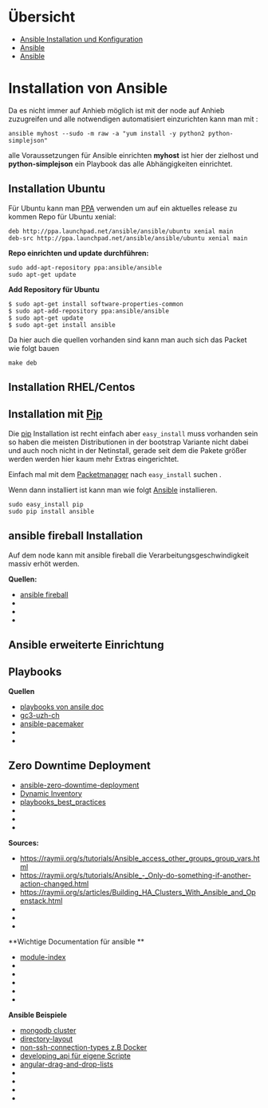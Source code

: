 # Übersicht
* [Ansible Installation und Konfiguration](../ansible-install-konfiguration)
* [Ansible ](../ansible-)
* [Ansible ](../ansible-)

# Installation von Ansible

Da es nicht immer auf Anhieb möglich ist mit der node auf Anhieb zuzugreifen und alle notwendigen automatisiert einzurichten kann man mit : 

`ansible myhost --sudo -m raw -a "yum install -y python2 python-simplejson"`

alle Voraussetzungen für Ansible einrichten **myhost** ist hier der zielhost und **python-simplejson** ein Playbook das alle Abhängigkeiten einrichtet. 

## Installation Ubuntu

Für Ubuntu kann man [PPA](https://launchpad.net/~ansible/+archive/ansible) verwenden um auf ein aktuelles release zu kommen
Repo für Ubuntu xenial:
```
deb http://ppa.launchpad.net/ansible/ansible/ubuntu xenial main 
deb-src http://ppa.launchpad.net/ansible/ansible/ubuntu xenial main 
```

**Repo einrichten und update durchführen:**

```
sudo add-apt-repository ppa:ansible/ansible
sudo apt-get update
```

**Add Repository für Ubuntu**
```
$ sudo apt-get install software-properties-common
$ sudo apt-add-repository ppa:ansible/ansible
$ sudo apt-get update
$ sudo apt-get install ansible
```

Da hier auch die quellen vorhanden sind kann man auch sich das Packet wie folgt bauen 
```
make deb
```

## Installation RHEL/Centos

## Installation mit [Pip](https://pypi.python.org/pypi/pip)

Die [pip](https://pypi.python.org/pypi/pip) Installation ist recht einfach aber  `easy_install`  muss vorhanden sein so haben die meisten Distributionen in der bootstrap Variante nicht dabei und auch noch nicht in der Netinstall, gerade seit dem die Pakete größer werden werden hier kaum mehr Extras eingerichtet.

Einfach mal mit dem [Packetmanager](../packetmanager) nach `easy_install` suchen .

Wenn dann installiert ist kann man wie folgt [Ansible](../ansible) installieren. 

```
sudo easy_install pip
sudo pip install ansible
```

## ansible fireball Installation

Auf dem node kann mit ansible fireball  die Verarbeitungsgeschwindigkeit massiv erhöt werden.

**Quellen:**
* [ansible fireball](https://linux.die.net/man/3/ansible.fireball)
* []()
* []()
* []()

## Ansible erweiterte Einrichtung 

## Playbooks

**Quellen**

* [playbooks von ansile doc ](http://docs.ansible.com/ansible/playbooks.html)
* [gc3-uzh-ch](https://github.com/gc3-uzh-ch/ansible-playbooks)
* [ansible-pacemaker](https://github.com/styopa/ansible-pacemaker)
* []()
* []()

## Zero Downtime Deployment

* [ansible-zero-downtime-deployment](https://jaxenter.de/ansible-zero-downtime-deployment-50085)
* [Dynamic Inventory](http://docs.ansible.com/ansible/intro_dynamic_inventory.html#using-inventory-directories-and-multiple-inventory-sources)
* [playbooks_best_practices](https://docs.ansible.com/ansible/playbooks_best_practices.html)
* []()
* []()
* []()

**Sources:**
* https://raymii.org/s/tutorials/Ansible_access_other_groups_group_vars.html
* https://raymii.org/s/tutorials/Ansible_-_Only-do-something-if-another-action-changed.html
* https://raymii.org/s/articles/Building_HA_Clusters_With_Ansible_and_Openstack.html
* []()
* []()
* []()

**Wichtige Documentation für ansible **
* [module-index](http://docs.ansible.com/ansible/modules_by_category.html#module-index)
* []()
* []()
* []()
* []()
* []()

**Ansible Beispiele**
* [mongodb cluster](https://github.com/ansible/ansible-examples/tree/master/mongodb)
* [directory-layout](https://docs.ansible.com/ansible/playbooks_best_practices.html#directory-layout)
* [non-ssh-connection-types z.B Docker](http://docs.ansible.com/ansible/intro_inventory.html#non-ssh-connection-types)
* [developing_api für eigene Scripte](http://docs.ansible.com/ansible/dev_guide/developing_api.html)
* [angular-drag-and-drop-lists](https://github.com/ansible/angular-drag-and-drop-lists)
* []()
* []()
* []()
* []()
